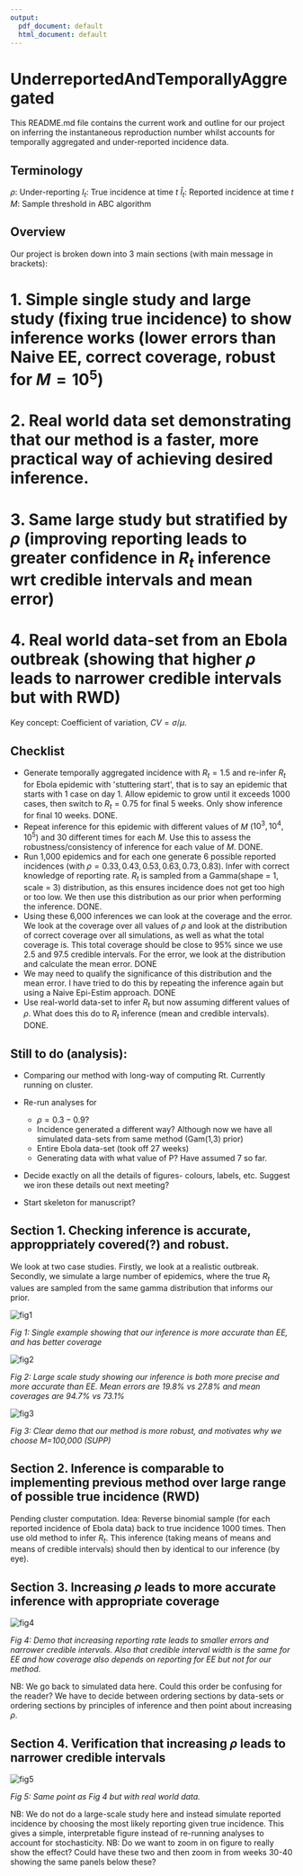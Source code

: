 ```yaml
---
output:
  pdf_document: default
  html_document: default
---
```

# UnderreportedAndTemporallyAggregated

This README.md file contains the current work and outline for our project on inferring the instantaneous reproduction number whilst accounts for temporally aggregated and under-reported incidence data.

## Terminology

$\rho$: Under-reporting
$I_t$: True incidence at time $t$
$\hat{I}_t$: Reported incidence at time $t$
$M$: Sample threshold in ABC algorithm

## Overview

Our project is broken down into 3 main sections (with main message in brackets):

# 1. Simple single study and large study (fixing true incidence) to show inference works (lower errors than Naive EE, correct coverage, robust for $M=10^5$)
# 2. Real world data set demonstrating that our method is a faster, more practical way of achieving desired inference.
# 3. Same large study  but stratified by $\rho$ (improving reporting leads to greater confidence in $R_t$ inference wrt credible intervals and mean error)
# 4. Real world data-set from an Ebola outbreak (showing that higher $\rho$ leads to narrower credible intervals but with RWD)

Key concept: Coefficient of variation, $CV = \sigma/\mu$.

## Checklist

+ Generate temporally aggregated incidence with $R_t=1.5$ and re-infer $R_t$ for Ebola epidemic with 'stuttering start', that is to say an epidemic that starts with 1 case on day 1. Allow epidemic to grow until it exceeds 1000 cases, then switch to $R_t=0.75$ for final 5 weeks. Only show inference for final 10 weeks. DONE.
+ Repeat inference for this epidemic with different values of $M$ ($10^3, 10^4, 10^5$) and 30 different times for each $M$. Use this to assess the robustness/consistency of inference for each value of $M$. DONE.
+ Run 1,000 epidemics and for each one generate 6 possible reported incidences (with $\rho = 0.33, 0.43, 0.53, 0.63, 0.73, 0.83$). Infer with correct knowledge of reporting rate. $R_t$ is sampled from a Gamma(shape = 1, scale = 3) distribution, as this ensures incidence does not get too high or too low. We then use this distribution as our prior when performing the inference. DONE.
+  Using these 6,000 inferences we can look at the coverage and the error. We look at the coverage over all values of $\rho$ and look at the distribution of correct coverage over all simulations, as well as what the total coverage is. This total coverage should be close to 95% since we use 2.5 and 97.5 credible intervals. For the error, we look at the distribution and calculate the mean error. DONE
+ We may need to qualify the significance of this distribution and the mean error. I have tried to do this by repeating the inference again but using a Naive Epi-Estim approach. DONE
+ Use real-world data-set to infer $R_t$ but now assuming different values of $\rho$. What does this do to $R_t$ inference (mean and credible intervals). DONE.

## Still to do (analysis):

+ Comparing our method with long-way of computing Rt. Currently running on cluster.
+ Re-run analyses for
  + $\rho = 0.3-0.9$?
  + Incidence generated a different way? Although now we have all simulated data-sets from same method (Gam(1,3) prior)
  + Entire Ebola data-set (took off 27 weeks)
  + Generating data with what value of P? Have assumed 7 so far.
+ Decide exactly on all the details of figures- colours, labels, etc. Suggest we iron these details out next meeting?

+ Start skeleton for manuscript?


## Section 1. Checking inference is accurate, approppriately covered(?) and robust.

We look at two case studies. Firstly, we look at a realistic outbreak. Secondly, we simulate a large number of epidemics, where the true $R_t$ values are sampled from the same gamma distribution that informs our prior.

![fig1](figs/sectionBasicInference/standardPlot.png)

*Fig 1: Single example showing that our inference is more accurate than EE, and has better coverage*

![fig2](figs/sectionBasicInference/mainFigureBasicInference.png)

*Fig 2: Large scale study showing our inference is both more precise and more accurate than EE. Mean errors are 19.8% vs 27.8% and mean coverages are 94.7% vs 73.1%*

![fig3](figs/sectionRobustness/mainRobustness.png)

*Fig 3: Clear demo that our method is more robust, and motivates why we choose M=100,000 (SUPP)*

## Section 2. Inference is comparable to implementing previous method over large range of possible true incidence (RWD)

Pending cluster computation. Idea: Reverse binomial sample (for each reported incidence of Ebola data) back to true incidence 1000 times. Then use old method to infer $R_t$. This inference (taking means of means and means of credible intervals) should then by identical to our inference (by eye).

## Section 3. Increasing $\rho$ leads to more accurate inference with appropriate coverage

![fig4](figs/sectionEffectOfRho/increasingRhoIsGood.png)

*Fig 4: Demo that increasing reporting rate leads to smaller errors and narrower credible intervals. Also that credible interval width is the same for EE and how coverage also depends on reporting for EE but not for our method.*

NB: We go back to simulated data here. Could this order be confusing for the reader? We have to decide between ordering sections by data-sets or ordering sections by principles of inference and then point about increasing $\rho$.

## Section 4. Verification that increasing $\rho$ leads to narrower credible intervals

![fig5](figs/sectionRWD/widthOfCrediblesDecreaseWithRho.png)

*Fig 5: Same point as Fig 4 but with real world data.*

NB: We do not do a large-scale study here and instead simulate reported incidence by choosing the most likely reporting given true incidence. This gives a simple, interpretable figure instead of re-running analyses to account for stochasticity.
NB: Do we want to zoom in on figure to really show the effect? Could have these two and then zoom in from weeks 30-40 showing the same panels below these?
